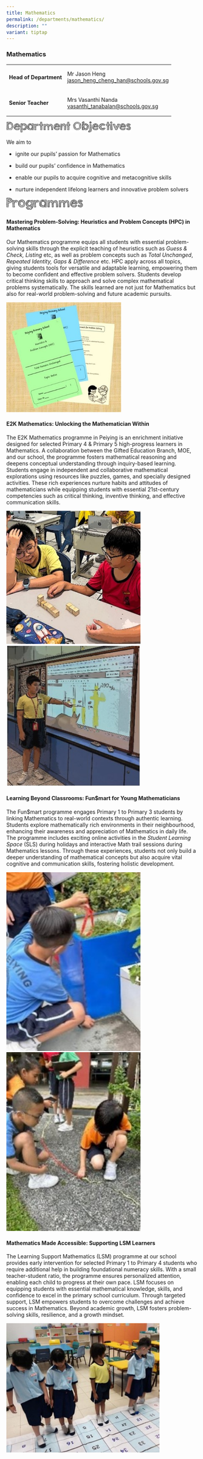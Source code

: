 ```yaml
---
title: Mathematics
permalink: /departments/mathematics/
description: ""
variant: tiptap
---
```

<h3><strong>Mathematics</strong></h3>
<table style="minWidth: 50px">
<colgroup>
<col>
<col>
</colgroup>
<tbody>
<tr>
<td rowspan="1" colspan="1">
<p><strong>Head of Department</strong>
</p>
</td>
<td rowspan="1" colspan="1">
<p>Mr Jason Heng
<br><a href="mailto:jason_heng_cheng_han@schools.gov.sg" rel="noopener noreferrer nofollow" target="_blank">jason_heng_cheng_han@schools.gov.sg</a>
</p>
</td>
</tr>
<tr>
<td rowspan="1" colspan="1">
<p><strong>Senior Teacher</strong>
</p>
</td>
<td rowspan="1" colspan="1">
<p>Mrs Vasanthi Nanda
<br><a href="mailto:vasanthi_tanabalan@schools.gov.sg" rel="noopener noreferrer nofollow" target="_blank">vasanthi_tanabalan@schools.gov.sg</a>
</p>
</td>
</tr>
</tbody>
</table>
<div class="isomer-image-wrapper">
<img style="width:65%" height="auto" width="100%" src="/images/department%20objectives.jpg">
</div>
<p>We aim to</p>
<ul>
<li>
<p>ignite our pupils’ passion for Mathematics</p>
</li>
<li>
<p>build our pupils’ confidence in Mathematics</p>
</li>
<li>
<p>enable our pupils to acquire cognitive and metacognitive skills</p>
</li>
<li>
<p>nurture independent lifelong learners and innovative problem solvers</p>
</li>
</ul>
<div class="isomer-image-wrapper">
<img style="width:40%" height="auto" width="100%" src="/images/programmes.png">
</div>
<h4>Mastering Problem-Solving: Heuristics and Problem Concepts (HPC) in Mathematics</h4>
<p>Our Mathematics programme equips all students with essential problem-solving
skills through the explicit teaching of heuristics such as <em>Guess &amp; Check,</em>  <em>Listing </em>etc,
as well as problem concepts such as <em>Total Unchanged</em>, <em>Repeated Identity, Gaps &amp; Difference </em>etc.
HPC apply across all topics, giving students tools for versatile and adaptable
learning, empowering them to become confident and effective problem solvers.
Students develop critical thinking skills to approach and solve complex
mathematical problems systematically. The skills learned are not just for
Mathematics but also for real-world problem-solving and future academic
pursuits.</p>
<div class="isomer-image-wrapper">
<img style="width: 60%;" height="auto" width="100%" alt="" src="/images/Department/Picture1.jpg">
</div>
<h4>E2K Mathematics: Unlocking the Mathematician Within</h4>
<p>The E2K Mathematics programme in Peiying is an enrichment initiative designed
for selected Primary 4 &amp; Primary 5 high-progress learners in Mathematics.
A collaboration between the Gifted Education Branch, MOE, and our school,
the programme fosters mathematical reasoning and deepens conceptual understanding
through inquiry-based learning. Students engage in independent and collaborative
mathematical explorations using resources like puzzles, games, and specially
designed activities. These rich experiences nurture habits and attitudes
of mathematicians while equipping students with essential 21st-century
competencies such as critical thinking, inventive thinking, and effective
communication skills.</p>
<div class="isomer-image-wrapper">
<img style="width: 70%;" height="auto" width="100%" alt="" src="/images/Department/Picture2.jpg">
</div>
<div class="isomer-image-wrapper">
<img style="width: 70%;" height="auto" width="100%" alt="" src="/images/Department/Picture3.jpg">
</div>
<h4>Learning Beyond Classrooms: Fun$mart for Young Mathematicians</h4>
<p>The Fun$mart programme engages Primary 1 to Primary 3 students by linking
Mathematics to real-world contexts through authentic learning. Students
explore mathematically rich environments in their neighbourhood, enhancing
their awareness and appreciation of Mathematics in daily life. The programme
includes exciting online activities in the <em>Student Learning Space</em> (SLS)
during holidays and interactive Math trail sessions during Mathematics
lessons. Through these experiences, students not only build a deeper understanding
of mathematical concepts but also acquire vital cognitive and communication
skills, fostering holistic development.</p>
<div class="isomer-image-wrapper">
<img style="width: 70%;" height="auto" width="100%" alt="" src="/images/Department/Picture4.jpg">
</div>
<div class="isomer-image-wrapper">
<img style="width: 70%;" height="auto" width="100%" alt="" src="/images/Department/Picture5.jpg">
</div>
<h4>Mathematics Made Accessible: Supporting LSM Learners</h4>
<p>The Learning Support Mathematics (LSM) programme at our school provides
early intervention for selected Primary 1 to Primary 4 students who require
additional help in building foundational numeracy skills. With a small
teacher-student ratio, the programme ensures personalized attention, enabling
each child to progress at their own pace. LSM focuses on equipping students
with essential mathematical knowledge, skills, and confidence to excel
in the primary school curriculum. Through targeted support, LSM empowers
students to overcome challenges and achieve success in Mathematics. Beyond
academic growth, LSM fosters problem-solving skills, resilience, and a
growth mindset.&nbsp;</p>
<div class="isomer-image-wrapper">
<img style="width: 80%;" height="auto" width="100%" alt="" src="/images/Department/Picture6.jpg">
</div>
<p></p>